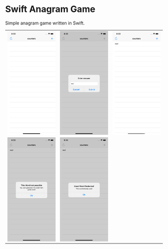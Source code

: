 # Swift Anagram Game
Simple anagram game written in Swift.

<table>
  <tr>
    <td><img src="https://github.com/1hbb/SwiftAnagramGame/blob/master/Project5/screenshots/Simulator%20Screen%20Shot%20-%20iPhone%2011%20-%202021-02-04%20at%2020.33.00.png" width="400"></td>
    <td><img src="https://github.com/1hbb/SwiftAnagramGame/blob/master/Project5/screenshots/Simulator%20Screen%20Shot%20-%20iPhone%2011%20-%202021-02-04%20at%2020.33.21.png" width="400"></td>
    <td><img src="https://github.com/1hbb/SwiftAnagramGame/blob/master/Project5/screenshots/Simulator%20Screen%20Shot%20-%20iPhone%2011%20-%202021-02-04%20at%2020.33.30.png" width="400"></td>
  <tr>
  <tr>
    <td><img src="https://github.com/1hbb/SwiftAnagramGame/blob/master/Project5/screenshots/Simulator%20Screen%20Shot%20-%20iPhone%2011%20-%202021-02-04%20at%2020.33.49.png" width="400"></td>
    <td><img src="https://github.com/1hbb/SwiftAnagramGame/blob/master/Project5/screenshots/Simulator%20Screen%20Shot%20-%20iPhone%2011%20-%202021-02-04%20at%2020.34.16.png" width="400"></td>
  <tr>
</table>
